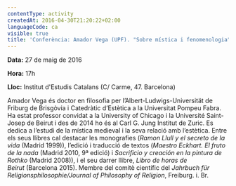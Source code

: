 ```yaml
---
contentType: activity
createdAt: 2016-04-30T21:20:22+02:00
languageCode: ca
visible: true
title: 'Conferència: Amador Vega (UPF). "Sobre mística i fenomenologia"'
---
```


**Data:** 27 de maig de 2016

**Hora:** 17h

**Lloc:** Institut d'Estudis Catalans (C/ Carme, 47. Barcelona)

Amador Vega és doctor en filosofia per l’Albert-Ludwigs-Universität de Friburg de Brisgòvia i Catedràtic d’Estètica a la Universitat Pompeu Fabra. Ha estat professor convidat a la University of Chicago i la Université Saint-Josep de Beirut i des de 2014 ho és al Carl G. Jung Institut de Zuric. Es dedica a l’estudi de la mística medieval i la seva relació amb l’estètica. Entre els seus llibres cal destacar les monografies (_Ramon Llull y el secreto de la vida_ (Madrid 1999)), l’edició i traducció de textos (_Maestro Eckhart. El fruto de la nada_ (Madrid 2010, 9ª edició) i _Sacrificio y creación en la pintura de Rothko_ (Madrid 2008)), i el seu darrer llibre, _Libro de horas de Beirut_ (Barcelona 2015). Membre del comitè científic del _Jahrbuch für Religionsphilosophie/Journal of Philosophy of Religion_, Freiburg. i. Br.